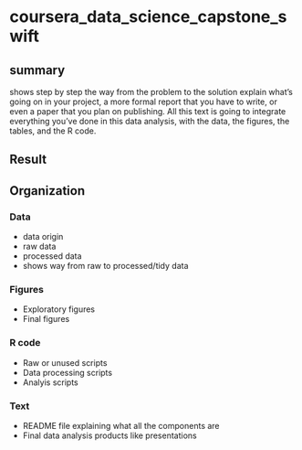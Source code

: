 # coursera_data_science_capstone_swift

## summary
shows step by step the way from the problem to the solution
explain what’s going on in your project, a more formal report that you have to write, or even a paper that you plan on publishing. All this text is going to integrate everything you’ve done in this data analysis, with the data, the figures, the tables, and the R code.


## Result

## Organization

### Data
- data origin 
- raw data
- processed data 
- shows way from raw to processed/tidy data 

### Figures
- Exploratory figures 
- Final figures


### R code
- Raw or unused scripts 
- Data processing scripts 
- Analyis scripts 

### Text
- README file explaining what all the components are
- Final data analysis products like presentations

